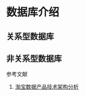 # 数据库介绍



## 关系型数据库



## 非关系型数据库







参考文献

1. [淘宝数据产品技术架构分析 ](http://www.10tiao.com/html/240/201601/400927171/1.html)



